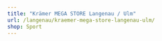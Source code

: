 ```yaml
---
title: "Krämer MEGA STORE Langenau / Ulm"
url: /langenau/kraemer-mega-store-langenau-ulm/
shop: Sport
---
```

